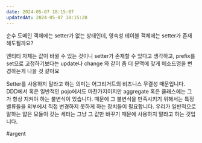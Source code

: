 ```yaml
---
date: 2024-05-07 18:15:07
updatedAt: 2024-05-07 18:15:20
---
```

순수 도메인 객체에는 setter가 없는 상태인데, 영속성 테이블 객체에는 setter가 존재해도될까요?

엔티티 자체는 값이 바뀔 수 있는 것이니 setter가 존재할 수 있다고 생각하고, prefix를 set으로 고정하기보다는 update나 change 와 같이 좀 더 문맥에 맞게 메소드명을 변경하는게 나을 것 같아요

Setter를 사용하지 말라고 하는 의미는 어그리거트의 비즈니스 무결성 때문입니다. DDD에서 혹은 일반적인 pojo에서도 마찬가지이지만 aggregate 혹은 클래스에는 그가 항상 지켜야 하는 불변식이 있습니다. 때문에 그 불변식을 만족시키기 위해서는 특정 밸류들을 외부에서 직접 변경하지 못하게 하는 장치들이 필요합니다. 우리가 일반적으로 말하는 얇은 모듈이 갖는 세터는 그냥 그 값만 바꾸기 때문에 사용하지 말라고 하는 것입니다. 

#argent 